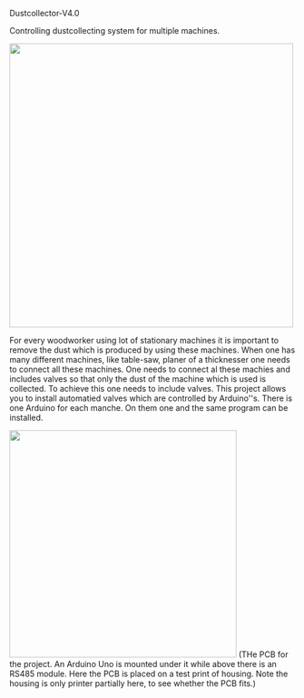 Dustcollector-V4.0

Controlling dustcollecting system for multiple machines. 

<div align=”center”>
 <img src="https://github.com/JoViArduino/Dustcollector-V4.0/assets/140633857/648b5c5a-1eac-42a0-80e5-1cf86f43ff39.png" width="500"> </div> 

For every woodworker using lot of stationary machines it is important to remove the dust which is produced by using these machines. When one has many different machines, like table-saw, planer of a thicknesser one needs to connect all these machines. One needs to connect al these machies and includes valves so that only the dust of the machine which is used is collected. To achieve this one needs to include valves. This project allows you to install automatied valves which are controlled by Arduino''s. There is one Arduino for each manche. On them one and the same program can be installed. 


<img src="https://github.com/JoViArduino/Dustcollector-V4.0/assets/140633857/74546e31-ba92-42d6-848a-abd85dc0177a.png" width="400">
(THe PCB for the project. An Arduino Uno is mounted under it while above there is an RS485 module. Here the PCB is placed on a test print of housing. Note the housing is only printer partially here, to see whether the PCB fits.)
